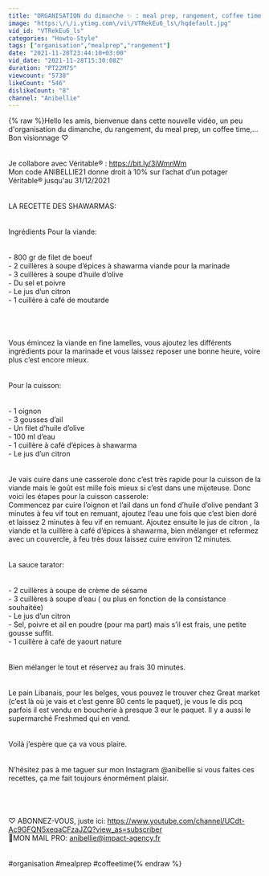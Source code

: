```yaml
---
title: "ORGANISATION du dimanche ✨ : meal prep, rangement, coffee time ☕...  | ANIBELLIE"
image: "https:\/\/i.ytimg.com\/vi\/VTRekEu6_ls\/hqdefault.jpg"
vid_id: "VTRekEu6_ls"
categories: "Howto-Style"
tags: ["organisation","mealprep","rangement"]
date: "2021-11-28T23:44:10+03:00"
vid_date: "2021-11-28T15:30:08Z"
duration: "PT22M7S"
viewcount: "5738"
likeCount: "546"
dislikeCount: "8"
channel: "Anibellie"
---
```

{% raw %}Hello les amis, bienvenue dans cette nouvelle vidéo, un peu d'organisation du dimanche, du rangement, du meal prep, un coffee time,... Bon visionnage ♡<br /><br /><br />Je collabore avec Véritable® : <a rel="nofollow" target="blank" href="https://bit.ly/3iWmnWm">https://bit.ly/3iWmnWm</a><br />Mon code ANIBELLIE21 donne droit à 10% sur l’achat d’un potager Véritable® jusqu'au 31/12/2021<br /><br /><br />LA RECETTE DES SHAWARMAS:<br /><br /><br />Ingrédients Pour la viande:<br /><br /><br />- 800 gr de filet de boeuf<br />- 2 cuillères à soupe d’épices à shawarma viande pour la marinade<br />- 3 cuillères à soupe d’huile d’olive<br />- Du sel et poivre<br />- Le jus d’un citron<br />- 1 cuillère à café de moutarde<br /><br /><br /><br /><br />Vous émincez la viande en fine lamelles, vous ajoutez les différents ingrédients pour la marinade et vous laissez reposer une bonne heure, voire plus c’est encore mieux.<br /><br /><br />Pour la cuisson:<br /><br /><br />- 1 oignon<br />- 3 gousses d’ail<br />- Un filet d’huile d’olive<br />- 100 ml d’eau<br />- 1 cuillère à café d’épices à shawarma<br />- Le jus d’un citron<br /><br /><br />Je vais cuire dans une casserole donc c’est très rapide pour la cuisson de la viande mais le goût est mille fois mieux si c’est dans une mijoteuse. Donc voici les étapes pour la cuisson casserole:<br />Commencez par cuire l’oignon et l’ail dans un fond d’huile d’olive pendant 3 minutes à feu vif tout en remuant, ajoutez l’eau une fois que c’est bien doré et laissez 2 minutes à feu vif en remuant. Ajoutez ensuite le jus de citron , la viande et la cuillère à café d’épices à shawarma, bien mélanger et refermez avec un couvercle, à feu très doux laissez cuire environ 12 minutes.<br /><br /><br />La sauce tarator:<br /><br /><br />- 2 cuillères à soupe de crème de sésame<br />- 3 cuillères à soupe d’eau ( ou plus en fonction de la consistance souhaitée)<br />- Le jus d’un citron<br />- Sel, poivre et ail en poudre (pour ma part) mais s’il est frais, une petite gousse suffit.<br />- 1 cuillère à café de yaourt nature<br /><br /><br />Bien mélanger le tout et réservez au frais 30 minutes.<br /><br /><br />Le pain Libanais, pour les belges, vous pouvez le trouver chez Great market (c’est là où je vais et c’est genre 80 cents le paquet), je vous le dis pcq parfois il est vendu en boucherie à presque 3 eur le paquet. Il y a aussi le supermarché Freshmed qui en vend.<br /><br /><br />Voilà j’espère que ça va vous plaire.<br /><br /><br />N’hésitez pas à me taguer sur mon Instagram  @anibellie  si vous faites ces recettes, ça me fait toujours énormément plaisir.<br /><br /><br /><br /><br />♡  ABONNEZ-VOUS, juste ici: <a rel="nofollow" target="blank" href="https://www.youtube.com/channel/UCdt-Ac9GFQN5xeqaCFzaJZQ?view_as=subscriber">https://www.youtube.com/channel/UCdt-Ac9GFQN5xeqaCFzaJZQ?view_as=subscriber</a> <br />📩MON MAIL PRO: anibellie@impact-agency.fr<br /><br /><br />#organisation #mealprep #coffeetime{% endraw %}
